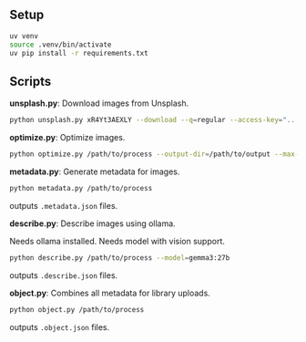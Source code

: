 ## Setup

```sh
uv venv
source .venv/bin/activate
uv pip install -r requirements.txt
```

## Scripts

**unsplash.py**: Download images from Unsplash.

```sh
python unsplash.py xR4Yt3AEXLY --download --q=regular --access-key="..." --dir=/path/to/out
```

**optimize.py**: Optimize images.

```sh
python optimize.py /path/to/process --output-dir=/path/to/output --max-size=3
```

**metadata.py**: Generate metadata for images.

```sh
python metadata.py /path/to/process
```

outputs `.metadata.json` files.

**describe.py**: Describe images using ollama.

Needs ollama installed. Needs model with vision support.

```sh
python describe.py /path/to/process --model=gemma3:27b
```

outputs `.describe.json` files.

**object.py**: Combines all metadata for library uploads.

```sh
python object.py /path/to/process
```

outputs `.object.json` files.
